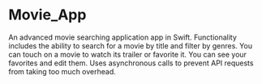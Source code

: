 # Movie_App
An advanced movie searching application app in Swift. Functionality includes the ability to search for a movie by title and filter by genres. You can touch on a movie to watch its trailer or favorite it. You can see your favorites and edit them. Uses asynchronous calls to prevent API requests from taking too much overhead.
